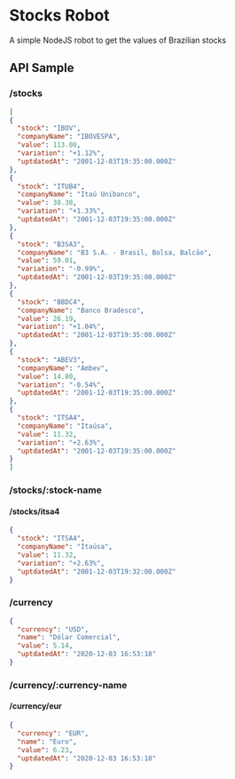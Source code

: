 # Stocks Robot

A simple NodeJS robot to get the values of Brazilian stocks


## API Sample


### /stocks
```json
[
{
  "stock": "IBOV",
  "companyName": "IBOVESPA",
  "value": 113.00,
  "variation": "+1.12%",
  "uptdatedAt": "2001-12-03T19:35:00.000Z"
},
{
  "stock": "ITUB4",
  "companyName": "Itaú Unibanco",
  "value": 30.38,
  "variation": "+1.33%",
  "uptdatedAt": "2001-12-03T19:35:00.000Z"
},
{
  "stock": "B3SA3",
  "companyName": "B3 S.A. - Brasil, Bolsa, Balcão",
  "value": 59.01,
  "variation": "-0.99%",
  "uptdatedAt": "2001-12-03T19:35:00.000Z"
},
{
  "stock": "BBDC4",
  "companyName": "Banco Bradesco",
  "value": 26.19,
  "variation": "+1.04%",
  "uptdatedAt": "2001-12-03T19:35:00.000Z"
},
{
  "stock": "ABEV3",
  "companyName": "Ambev",
  "value": 14.80,
  "variation": "-0.54%",
  "uptdatedAt": "2001-12-03T19:35:00.000Z"
},
{
  "stock": "ITSA4",
  "companyName": "Itaúsa",
  "value": 11.32,
  "variation": "+2.63%",
  "uptdatedAt": "2001-12-03T19:35:00.000Z"
}
]
```

### /stocks/:stock-name
#### /stocks/itsa4
```json
{
  "stock": "ITSA4",
  "companyName": "Itaúsa",
  "value": 11.32,
  "variation": "+2.63%",
  "uptdatedAt": "2001-12-03T19:32:00.000Z"
}
```

### /currency
```json
{
  "currency": "USD",
  "name": "Dólar Comercial",
  "value": 5.14,
  "uptdatedAt": "2020-12-03 16:53:18"
}
```

### /currency/:currency-name
#### /currency/eur
```json
{
  "currency": "EUR",
  "name": "Euro",
  "value": 6.23,
  "uptdatedAt": "2020-12-03 16:53:18"
}
```


